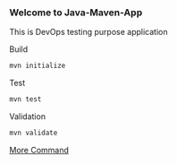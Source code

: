 ### Welcome to Java-Maven-App
This is DevOps testing purpose application

Build
```bash
mvn initialize
```
Test
```bash
mvn test
```
Validation
```bash
mvn validate 
```
[More Command](https://maven.apache.org/run.html)